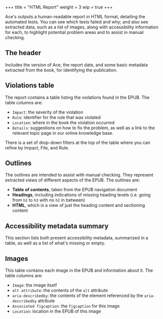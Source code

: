 +++
title = "HTML Report"
weight = 3
wip = true
+++

Ace's outputs a human-readable report in HTML format, detailing the automated tests. You can see which tests failed and why; and also see extracted data, such as a list of images, along with accessibility information for each, to highlight potential problem areas and to assist in manual checking.

## The header

Includes the version of Ace, the report date, and some basic metadata extracted from the book, for identifying the publication.

## Violations table

The report contains a table listing the violations found in the EPUB. The table columns are:

* `Impact`: the severity of the violation
* `Rule`: identifier for the rule that was violated
* `Location`: where in the book the violation occurred
* `Details`: suggestions on how to fix the problem, as well as a link to the relevant topic page in our online knowledge base.

There is a set of drop-down filters at the top of the table where you can refine by Impact, File, and Rule.

## Outlines

The outlines are intended to assist with manual checking. They represent extracted views of different aspects of the EPUB. The outlines are:

* __Table of contents__, taken from the EPUB navigation document
* __Headings__, including indications of missing heading levels (i.e. going from `h1` to `h3` with no `h2` in between)
* __HTML__, which is a view of just the heading content and sectioning content

## Accessibility metadata summary

This section lists both present accessibility metadata, summarized in a table, as well as a list of what's missing or empty.

## Images

This table contains each image in the EPUB and information about it. The table columns are:

* `Image`: the image itself
* `alt attribute`: the contents of the `alt` attribute
* `aria-describedby`: the contents of the element referenced by the `aria-describedby` attribute
* `Associated figcaption`: the `figcaption` for this image
* `Location`: location in the EPUB of this image
